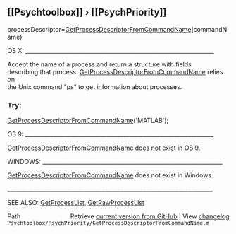 ## [[Psychtoolbox]] &#8250; [[PsychPriority]]

processDescriptor=[GetProcessDescriptorFromCommandName](GetProcessDescriptorFromCommandName)(commandName)  
  
OS X: \_\_\_\_\_\_\_\_\_\_\_\_\_\_\_\_\_\_\_\_\_\_\_\_\_\_\_\_\_\_\_\_\_\_\_\_\_\_\_\_\_\_\_\_\_\_\_\_\_\_\_\_\_\_\_\_\_\_\_\_\_\_\_\_\_\_\_  
  
Accept the name of a process and return a structure with fields  
describing that process.  [GetProcessDescriptorFromCommandName](GetProcessDescriptorFromCommandName) relies on  
the Unix command "ps" to get information about processes.  
  
### Try:  
  
  [GetProcessDescriptorFromCommandName](GetProcessDescriptorFromCommandName)('MATLAB');  
  
OS 9: \_\_\_\_\_\_\_\_\_\_\_\_\_\_\_\_\_\_\_\_\_\_\_\_\_\_\_\_\_\_\_\_\_\_\_\_\_\_\_\_\_\_\_\_\_\_\_\_\_\_\_\_\_\_\_\_\_\_\_\_\_\_\_\_\_\_\_  
  
[GetProcessDescriptorFromCommandName](GetProcessDescriptorFromCommandName) does not exist in OS 9.   
  
WINDOWS: \_\_\_\_\_\_\_\_\_\_\_\_\_\_\_\_\_\_\_\_\_\_\_\_\_\_\_\_\_\_\_\_\_\_\_\_\_\_\_\_\_\_\_\_\_\_\_\_\_\_\_\_\_\_\_\_\_\_\_\_\_\_\_\_  
  
[GetProcessDescriptorFromCommandName](GetProcessDescriptorFromCommandName) does not exist in Windows.  
  
\_\_\_\_\_\_\_\_\_\_\_\_\_\_\_\_\_\_\_\_\_\_\_\_\_\_\_\_\_\_\_\_\_\_\_\_\_\_\_\_\_\_\_\_\_\_\_\_\_\_\_\_\_\_\_\_\_\_\_\_\_\_\_\_\_\_\_\_\_\_\_\_\_  
  
SEE ALSO: [GetProcessList](GetProcessList), [GetRawProcessList](GetRawProcessList)  




<div class="code_header" style="text-align:right;">
  <span style="float:left;">Path&nbsp;&nbsp;</span> <span class="counter">Retrieve <a href=
  "https://raw.github.com/Psychtoolbox-3/Psychtoolbox-3/beta/Psychtoolbox/PsychPriority/GetProcessDescriptorFromCommandName.m">current version from GitHub</a> | View <a href=
  "https://github.com/Psychtoolbox-3/Psychtoolbox-3/commits/beta/Psychtoolbox/PsychPriority/GetProcessDescriptorFromCommandName.m">changelog</a></span>
</div>
<div class="code">
  <code>Psychtoolbox/PsychPriority/GetProcessDescriptorFromCommandName.m</code>
</div>


